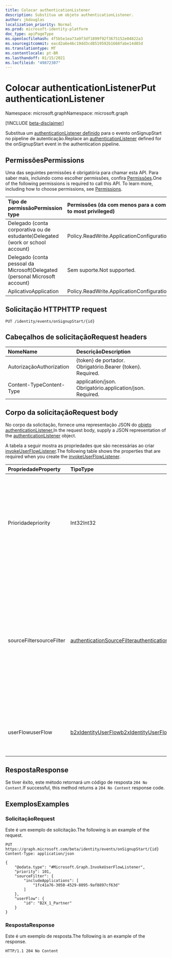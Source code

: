 ```yaml
---
title: Colocar authenticationListener
description: Substitua um objeto authenticationListener.
author: jkdouglas
localization_priority: Normal
ms.prod: microsoft-identity-platform
doc_type: apiPageType
ms.openlocfilehash: 4f5b5e1ea73a9f3df1899f92f3675152e04822a3
ms.sourcegitcommit: eacd2a6e46c19dd3cd8519592b1668fabe14d85d
ms.translationtype: MT
ms.contentlocale: pt-BR
ms.lasthandoff: 01/15/2021
ms.locfileid: "49872307"
---
```

# <a name="put-authenticationlistener"></a><span data-ttu-id="5f4ea-103">Colocar authenticationListener</span><span class="sxs-lookup"><span data-stu-id="5f4ea-103">Put authenticationListener</span></span>

<span data-ttu-id="5f4ea-104">Namespace: microsoft.graph</span><span class="sxs-lookup"><span data-stu-id="5f4ea-104">Namespace: microsoft.graph</span></span>

[!INCLUDE [beta-disclaimer](../../includes/beta-disclaimer.md)]

<span data-ttu-id="5f4ea-105">Substitua um [authenticationListener definido](../resources/authenticationlistener.md) para o evento onSignupStart no pipeline de autenticação.</span><span class="sxs-lookup"><span data-stu-id="5f4ea-105">Replace an [authenticationListener](../resources/authenticationlistener.md) defined for the onSignupStart event in the authentication pipeline.</span></span>

## <a name="permissions"></a><span data-ttu-id="5f4ea-106">Permissões</span><span class="sxs-lookup"><span data-stu-id="5f4ea-106">Permissions</span></span>

<span data-ttu-id="5f4ea-p101">Uma das seguintes permissões é obrigatória para chamar esta API. Para saber mais, incluindo como escolher permissões, confira [Permissões](/graph/permissions-reference).</span><span class="sxs-lookup"><span data-stu-id="5f4ea-p101">One of the following permissions is required to call this API. To learn more, including how to choose permissions, see [Permissions](/graph/permissions-reference).</span></span>

|<span data-ttu-id="5f4ea-109">Tipo de permissão</span><span class="sxs-lookup"><span data-stu-id="5f4ea-109">Permission type</span></span>|<span data-ttu-id="5f4ea-110">Permissões (da com menos para a com mais privilégios)</span><span class="sxs-lookup"><span data-stu-id="5f4ea-110">Permissions (from least to most privileged)</span></span>|
|:---|:---|
|<span data-ttu-id="5f4ea-111">Delegado (conta corporativa ou de estudante)</span><span class="sxs-lookup"><span data-stu-id="5f4ea-111">Delegated (work or school account)</span></span>|<span data-ttu-id="5f4ea-112">Policy.ReadWrite.ApplicationConfiguration</span><span class="sxs-lookup"><span data-stu-id="5f4ea-112">Policy.ReadWrite.ApplicationConfiguration</span></span>|
|<span data-ttu-id="5f4ea-113">Delegado (conta pessoal da Microsoft)</span><span class="sxs-lookup"><span data-stu-id="5f4ea-113">Delegated (personal Microsoft account)</span></span>|<span data-ttu-id="5f4ea-114">Sem suporte.</span><span class="sxs-lookup"><span data-stu-id="5f4ea-114">Not supported.</span></span>|
|<span data-ttu-id="5f4ea-115">Aplicativo</span><span class="sxs-lookup"><span data-stu-id="5f4ea-115">Application</span></span>|<span data-ttu-id="5f4ea-116">Policy.ReadWrite.ApplicationConfiguration</span><span class="sxs-lookup"><span data-stu-id="5f4ea-116">Policy.ReadWrite.ApplicationConfiguration</span></span>|

## <a name="http-request"></a><span data-ttu-id="5f4ea-117">Solicitação HTTP</span><span class="sxs-lookup"><span data-stu-id="5f4ea-117">HTTP request</span></span>

<!-- {
  "blockType": "ignored"
}
-->

``` http
PUT /identity/events/onSignupStart/{id}
```

## <a name="request-headers"></a><span data-ttu-id="5f4ea-118">Cabeçalhos de solicitação</span><span class="sxs-lookup"><span data-stu-id="5f4ea-118">Request headers</span></span>

|<span data-ttu-id="5f4ea-119">Nome</span><span class="sxs-lookup"><span data-stu-id="5f4ea-119">Name</span></span>|<span data-ttu-id="5f4ea-120">Descrição</span><span class="sxs-lookup"><span data-stu-id="5f4ea-120">Description</span></span>|
|:---|:---|
|<span data-ttu-id="5f4ea-121">Autorização</span><span class="sxs-lookup"><span data-stu-id="5f4ea-121">Authorization</span></span>|<span data-ttu-id="5f4ea-p102">{token} de portador. Obrigatório.</span><span class="sxs-lookup"><span data-stu-id="5f4ea-p102">Bearer {token}. Required.</span></span>|
|<span data-ttu-id="5f4ea-124">Content-Type</span><span class="sxs-lookup"><span data-stu-id="5f4ea-124">Content-Type</span></span>|<span data-ttu-id="5f4ea-p103">application/json. Obrigatório.</span><span class="sxs-lookup"><span data-stu-id="5f4ea-p103">application/json. Required.</span></span>|

## <a name="request-body"></a><span data-ttu-id="5f4ea-127">Corpo da solicitação</span><span class="sxs-lookup"><span data-stu-id="5f4ea-127">Request body</span></span>

<span data-ttu-id="5f4ea-128">No corpo da solicitação, fornece uma representação JSON do [objeto authenticationListener.](../resources/authenticationlistener.md)</span><span class="sxs-lookup"><span data-stu-id="5f4ea-128">In the request body, supply a JSON representation of the [authenticationListener](../resources/authenticationlistener.md) object.</span></span>

<span data-ttu-id="5f4ea-129">A tabela a seguir mostra as propriedades que são necessárias ao criar [invokeUserFlowListener](../resources/invokeuserflowlistener.md).</span><span class="sxs-lookup"><span data-stu-id="5f4ea-129">The following table shows the properties that are required when you create the [invokeUserFlowListener](../resources/invokeuserflowlistener.md).</span></span>

|<span data-ttu-id="5f4ea-130">Propriedade</span><span class="sxs-lookup"><span data-stu-id="5f4ea-130">Property</span></span>|<span data-ttu-id="5f4ea-131">Tipo</span><span class="sxs-lookup"><span data-stu-id="5f4ea-131">Type</span></span>|<span data-ttu-id="5f4ea-132">Descrição</span><span class="sxs-lookup"><span data-stu-id="5f4ea-132">Description</span></span>|
|:---|:---|:---|
|<span data-ttu-id="5f4ea-133">Prioridade</span><span class="sxs-lookup"><span data-stu-id="5f4ea-133">priority</span></span>|<span data-ttu-id="5f4ea-134">Int32</span><span class="sxs-lookup"><span data-stu-id="5f4ea-134">Int32</span></span>|<span data-ttu-id="5f4ea-135">A prioridade do ouvinte.</span><span class="sxs-lookup"><span data-stu-id="5f4ea-135">The priority of the listener.</span></span> <span data-ttu-id="5f4ea-136">Determina a ordem de avaliação quando um evento tem vários ouvintes.</span><span class="sxs-lookup"><span data-stu-id="5f4ea-136">Determines the order of evaluation when an event has multiple listeners.</span></span> <span data-ttu-id="5f4ea-137">A prioridade é avaliada de baixo para alto.</span><span class="sxs-lookup"><span data-stu-id="5f4ea-137">The priority is evaluated from low to high.</span></span>|
|<span data-ttu-id="5f4ea-138">sourceFilter</span><span class="sxs-lookup"><span data-stu-id="5f4ea-138">sourceFilter</span></span>|[<span data-ttu-id="5f4ea-139">authenticationSourceFilter</span><span class="sxs-lookup"><span data-stu-id="5f4ea-139">authenticationSourceFilter</span></span>](../resources/authenticationsourcefilter.md)|<span data-ttu-id="5f4ea-140">Filtrar com base na origem da autenticação usada para determinar se o ouvinte é avaliado.</span><span class="sxs-lookup"><span data-stu-id="5f4ea-140">Filter based on the source of the authentication that is used to determine whether the listener is evaluated.</span></span> <span data-ttu-id="5f4ea-141">Atualmente, isso está limitado a avaliações baseadas no aplicativo ao usuário que está autenticando.</span><span class="sxs-lookup"><span data-stu-id="5f4ea-141">This is currently limited to evaluations based on application the user is authenticating to.</span></span>|
|<span data-ttu-id="5f4ea-142">userFlow</span><span class="sxs-lookup"><span data-stu-id="5f4ea-142">userFlow</span></span>|[<span data-ttu-id="5f4ea-143">b2xIdentityUserFlow</span><span class="sxs-lookup"><span data-stu-id="5f4ea-143">b2xIdentityUserFlow</span></span>](../resources/b2xidentityuserflow.md)|<span data-ttu-id="5f4ea-144">A referência ao objeto de fluxo do usuário que é invocado nesta ação.</span><span class="sxs-lookup"><span data-stu-id="5f4ea-144">The reference to the user flow object that is invoked in this action.</span></span>|

## <a name="response"></a><span data-ttu-id="5f4ea-145">Resposta</span><span class="sxs-lookup"><span data-stu-id="5f4ea-145">Response</span></span>

<span data-ttu-id="5f4ea-146">Se tiver êxito, este método retornará um código de resposta `204 No Content`.</span><span class="sxs-lookup"><span data-stu-id="5f4ea-146">If successful, this method returns a `204 No Content` response code.</span></span>

## <a name="examples"></a><span data-ttu-id="5f4ea-147">Exemplos</span><span class="sxs-lookup"><span data-stu-id="5f4ea-147">Examples</span></span>

### <a name="request"></a><span data-ttu-id="5f4ea-148">Solicitação</span><span class="sxs-lookup"><span data-stu-id="5f4ea-148">Request</span></span>

<span data-ttu-id="5f4ea-149">Este é um exemplo de solicitação.</span><span class="sxs-lookup"><span data-stu-id="5f4ea-149">The following is an example of the request.</span></span>

<!-- {
  "blockType": "request",
  "name": "put_authenticationlistener_from_"
}
-->

``` http
PUT https://graph.microsoft.com/beta/identity/events/onSignupStart/{id}
Content-Type: application/json

{
    "@odata.type": "#Microsoft.Graph.InvokeUserFlowListener",
    "priority": 101,
    "sourceFilter": {
        "includeApplications": [
            "1fc41a76-3050-4529-8095-9af8897cf63d"
        ]
    },
    "userFlow": {
        "id": "B2X_1_Partner"
    }
}
```

### <a name="response"></a><span data-ttu-id="5f4ea-150">Resposta</span><span class="sxs-lookup"><span data-stu-id="5f4ea-150">Response</span></span>

<span data-ttu-id="5f4ea-151">Este é um exemplo de resposta.</span><span class="sxs-lookup"><span data-stu-id="5f4ea-151">The following is an example of the response.</span></span>

<!-- {
  "blockType": "response",
  "truncated": true
}
-->

``` http
HTTP/1.1 204 No Content
```
